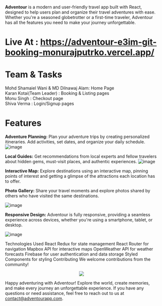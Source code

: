 **Adventour** is a modern and user-friendly travel app built with React, designed to help users plan and organize their travel adventures with ease. Whether you're a seasoned globetrotter or a first-time traveler, Adventour has all the features you need to make your journey unforgettable.

# Live At : https://adventour-e3im-git-booking-monurajputrko.vercel.app/
# Team & Tasks
Mohd Shamaiel Wani & MD Dilnawaj Alam: Home Page <br/>
Karan Kotai(Team Leader) : Booking & Listing pages <br/>
Monu Singh : Checkout page <br/>
Shiva Verma : Login/Signup pages <br/>

# Features 

**Adventure Planning:** Plan your adventure trips by creating personalized itineraries. Add activities, set dates, and organize your daily schedule.
![image](https://github.com/monurajputrko/Adventour/assets/68837552/1e1448ea-b678-4cfa-85c8-473fa517d914)

**Local Guides:** Get recommendations from local experts and fellow travelers about hidden gems, must-visit places, and authentic experiences.
![image](https://github.com/monurajputrko/Adventour/assets/68837552/33091aaa-6edf-4be1-a857-0792568f83ef)

**Interactive Map:** Explore destinations using an interactive map, pinning points of interest and getting a glimpse of the attractions each location has to offer.



**Photo Gallery:** Share your travel moments and explore photos shared by others who have visited the same destinations.

![image](https://github.com/monurajputrko/Adventour/assets/68837552/2f037799-4ebb-4f7a-8cb6-b97e1c27158d)

**Responsive Design:** Adventour is fully responsive, providing a seamless experience across devices, whether you're using a smartphone, tablet, or desktop.

![image](https://github.com/monurajputrko/Adventour/assets/68837552/7fce2d62-06e1-4181-bcf1-b027fecb4c88)

Technologies Used React Redux for state management React Router for navigation Mapbox API for interactive maps OpenWeather API for weather forecasts Firebase for user authentication and data storage Styled Components for styling Contributing We welcome contributions from the community!

<p align="center">
  <a href="https://skillicons.dev">
    <img src="https://skillicons.dev/icons?i=react,js,redux,firebase,figma,materialui,tailwind,css,git" />
  </a>
</p>

Happy adventuring with Adventour! Explore the world, create memories, and make every journey an unforgettable experience. If you have any questions or need assistance, feel free to reach out to us at contact@adventourapp.com.
